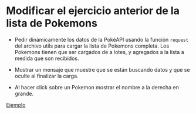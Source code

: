 # Modificar el ejercicio anterior de la lista de Pokemons

- Pedir dinámicamente los datos de la PokéAPI usando la función `request` del archivo utils para cargar la lista de Pokemons completa. Los Pokemons tienen que ser cargados de a lotes, y agregados a la lista a medida que son recibidos.

- Mostrar un mensaje que muestre que se están buscando datos y que se oculte al finalizar la carga.

- Al hacer click sobre un Pokemon mostrar el nombre a la derecha en grande.

[Ejemplo](https://www.useloom.com/share/6c2c723326134947ad54ac8b7e34a3e3)
